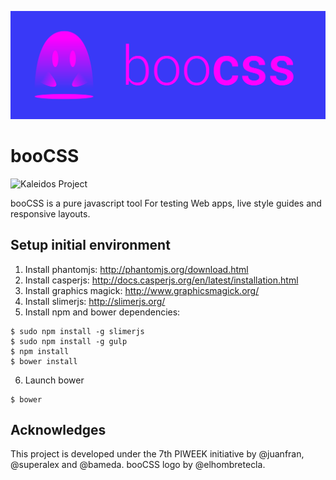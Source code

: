![booCSS](https://raw.githubusercontent.com/PIWEEK/booCSS/master/booCSS.png)

booCSS
======
![Kaleidos Project](http://kaleidos.net/static/img/badge.png "Kaleidos Project")

booCSS is a pure javascript tool For testing Web apps, live style guides and responsive layouts.

## Setup initial environment ##

1. Install phantomjs: http://phantomjs.org/download.html
2. Install casperjs: http://docs.casperjs.org/en/latest/installation.html
3. Install graphics magick: http://www.graphicsmagick.org/
4. Install slimerjs: http://slimerjs.org/
5. Install npm and bower dependencies:
```
$ sudo npm install -g slimerjs
$ sudo npm install -g gulp
$ npm install
$ bower install
```
6. Launch bower
```
$ bower
```
## Acknowledges

This project is developed under the 7th PIWEEK initiative by @juanfran, @superalex and @bameda. booCSS logo by @elhombretecla. 

